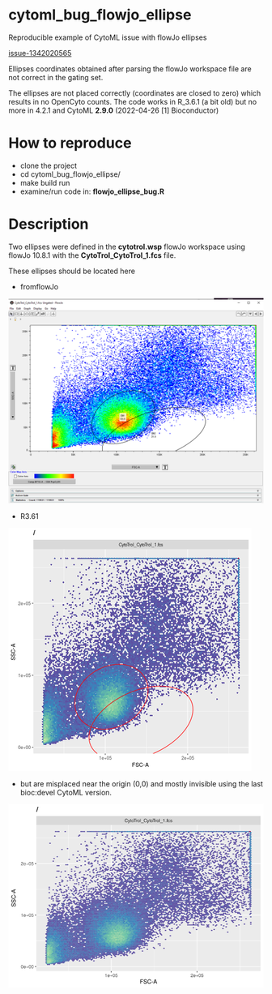 # cytoml_bug_flowjo_ellipse

Reproducible example of CytoML issue with flowJo ellipses 

[issue-1342020565](https://github.com/RGLab/CytoML/issues/142#issue-1342020565)

Ellipses coordinates obtained after parsing the flowJo workspace file are not correct in the gating set. 


The ellipses are not placed correctly (coordinates are closed to zero) which results in no OpenCyto counts. The code works in R_3.6.1 (a bit old) but no more in 4.2.1 and CytoML **2.9.0** (2022-04-26 [1] Bioconductor)

# How to reproduce

* clone the project
* cd cytoml_bug_flowjo_ellipse/
* make build run
* examine/run code in: **flowjo_ellipse_bug.R**

# Description

Two ellipses were defined in the **cytotrol.wsp** flowJo workspace using flowJo 10.8.1 with the **CytoTrol_CytoTrol_1.fcs** file.

These ellipses should be located here
* fromflowJo

![image](plot_flowjo.png)

* R3.61

![image](plot_361.png)

* but are misplaced near the origin (0,0) and mostly invisible using the last bioc:devel CytoML version.

![image](plot_4.2.1.svg)